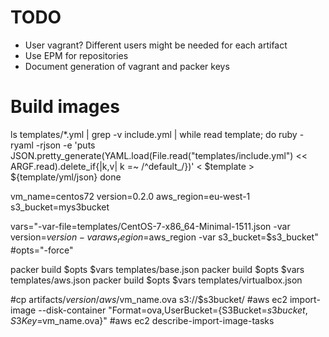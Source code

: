 # TODO
- User vagrant? Different users might be needed for each artifact
- Use EPM for repositories
- Document generation of vagrant and packer keys

# Build images
ls templates/*.yml | grep -v include.yml | while read template; do
  ruby -ryaml -rjson -e 'puts JSON.pretty_generate(YAML.load(File.read("templates/include.yml") << ARGF.read).delete_if{|k,v| k =~ /^default_/})' < $template > ${template/yml/json}
done

vm_name=centos72
version=0.2.0
aws_region=eu-west-1
s3_bucket=mys3bucket

vars="-var-file=templates/CentOS-7-x86_64-Minimal-1511.json -var version=$version -var aws_region=$aws_region -var s3_bucket=$s3_bucket"
#opts="-force"

packer build $opts $vars templates/base.json
packer build $opts $vars templates/aws.json
packer build $opts $vars templates/virtualbox.json

#cp artifacts/$version/aws/$vm_name.ova s3://$s3bucket/
#aws ec2 import-image --disk-container "Format=ova,UserBucket={S3Bucket=$s3bucket,S3Key=$vm_name.ova}"
#aws ec2 describe-import-image-tasks
